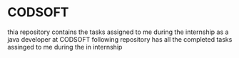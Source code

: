 # CODSOFT
thia repository contains the tasks assigned to me during the internship as a java developer at CODSOFT
following repository has all the completed tasks assinged to me during the in internship
